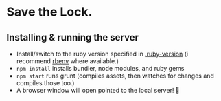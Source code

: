 # Save the Lock.


## Installing & running the server

- Install/switch to the ruby version specified in [.ruby-version](https://github.com/fightforthefuture/savesecurity.org/blob/production/.ruby-version) (i recommend [rbenv](http://rbenv.org/) where available.)
- `npm install` installs bundler, node modules, and ruby gems
- `npm start` runs grunt (compiles assets, then watches for changes and compiles those too.)
- A browser window will open pointed to the local server! 🎉
